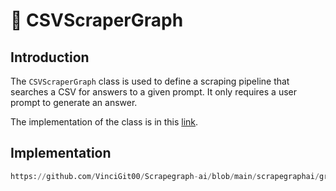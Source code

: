 # 🍴 CSVScraperGraph

## Introduction

The `CSVScraperGraph` class is used to define a scraping pipeline that searches a CSV for answers to a given prompt. It only requires a user prompt to generate an answer.

The implementation of the class is in this [link](https://github.com/VinciGit00/Scrapegraph-ai/blob/main/scrapegraphai/graphs/csv_scraper_graph.py).

## Implementation

```python reference title="CSVScraperGraph"
https://github.com/VinciGit00/Scrapegraph-ai/blob/main/scrapegraphai/graphs/csv_scraper_graph.py
```